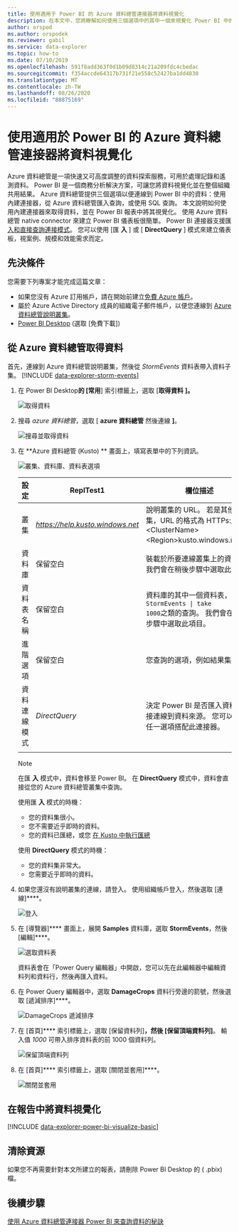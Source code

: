 ```yaml
---
title: 使用適用于 Power BI 的 Azure 資料總管連接器將資料視覺化
description: 在本文中，您將瞭解如何使用三個選項中的其中一個來視覺化 Power BI 中的資料：適用于 Azure 資料總管的 Power BI 連接器。
author: orspod
ms.author: orspodek
ms.reviewer: gabil
ms.service: data-explorer
ms.topic: how-to
ms.date: 07/10/2019
ms.openlocfilehash: 591f8add363f0d1b09d8314c21a209fdc4cbedac
ms.sourcegitcommit: f354accde64317b731f21e558c52427ba1dd4830
ms.translationtype: MT
ms.contentlocale: zh-TW
ms.lasthandoff: 08/26/2020
ms.locfileid: "88875169"
---
```

# <a name="visualize-data-using-the-azure-data-explorer-connector-for-power-bi"></a>使用適用於 Power BI 的 Azure 資料總管連接器將資料視覺化

Azure 資料總管是一項快速又可高度調整的資料探索服務，可用於處理記錄和遙測資料。 Power BI 是一個商務分析解決方案，可讓您將資料視覺化並在整個組織共用結果。 Azure 資料總管提供三個選項以便連線到 Power BI 中的資料：使用內建連接器，從 Azure 資料總管匯入查詢，或使用 SQL 查詢。 本文說明如何使用內建連接器來取得資料，並在 Power BI 報表中將其視覺化。 使用 Azure 資料總管 native connector 來建立 Power BI 儀表板很簡單。 Power BI 連接器支援匯 [入和直接查詢連接模式](https://docs.microsoft.com/power-bi/desktop-directquery-about)。 您可以使用 [匯 **入** ] 或 [ **DirectQuery** ] 模式來建立儀表板，視案例、規模和效能需求而定。 

## <a name="prerequisites"></a>先決條件

您需要下列專案才能完成這篇文章：

* 如果您沒有 Azure 訂用帳戶，請在開始前建立[免費 Azure 帳戶](https://azure.microsoft.com/free/)。
* 屬於 Azure Active Directory 成員的組織電子郵件帳戶，以便您連線到 [Azure 資料總管說明叢集](https://dataexplorer.azure.com/clusters/help/databases/samples)。
* [Power BI Desktop](https://powerbi.microsoft.com/get-started/) (選取 [免費下載])

## <a name="get-data-from-azure-data-explorer"></a>從 Azure 資料總管取得資料

首先，連線到 Azure 資料總管說明叢集，然後從 *StormEvents* 資料表帶入資料子集。 [!INCLUDE [data-explorer-storm-events](includes/data-explorer-storm-events.md)]

1. 在 Power BI Desktop**的 [常用**] 索引標籤上，選取 [**取得資料** **]。**

    ![取得資料](media/power-bi-connector/get-data-more.png)

1. 搜尋 *azure 資料總管*，選取 [ **azure 資料總管** 然後連線 **]**。

    ![搜尋並取得資料](media/power-bi-connector/search-get-data.png)

1. 在 **Azure 資料總管 (Kusto) ** 畫面上，填寫表單中的下列資訊。

    ![叢集、資料庫、資料表選項](media/power-bi-connector/cluster-database-table.png)

    **設定** | **ReplTest1** | **欄位描述**
    |---|---|---|
    | 叢集 | *https://help.kusto.windows.net* | 說明叢集的 URL。 若是其他叢集，URL 的格式為 HTTPs://。 * \<ClusterName\> \<Region\>kusto.windows.net*。 |
    | 資料庫 | 保留空白 | 裝載於所要連線叢集上的資料庫。 我們會在稍後步驟中選取此項目。 |
    | 資料表名稱 | 保留空白 | 資料庫的其中一個資料表，或是 <code>StormEvents \| take 1000</code>之類的查詢。 我們會在稍後步驟中選取此項目。 |
    | 進階選項 | 保留空白 | 您查詢的選項，例如結果集大小。 |
    | 資料連線模式 | *DirectQuery* | 決定 Power BI 是否匯入資料或直接連線到資料來源。 您可以使用任一選項搭配此連接器。 |
    | | | |
    
    > [!NOTE]
    > 在匯 **入** 模式中，資料會移至 Power BI。 在 **DirectQuery** 模式中，資料會直接從您的 Azure 資料總管叢集中查詢。
    >
    > 使用匯 **入** 模式的時機：
    > * 您的資料集很小。
    > * 您不需要近乎即時的資料。 
    > * 您的資料已匯總，或您 [在 Kusto 中執行匯總](kusto/query/summarizeoperator.md#list-of-aggregation-functions)    
    >
    > 使用 **DirectQuery** 模式的時機：
    > * 您的資料集非常大。 
    > * 您需要近乎即時的資料。   

1. 如果您還沒有說明叢集的連線，請登入。 使用組織帳戶登入，然後選取 [連線]****。

    ![登入](media/power-bi-connector/sign-in.png)

1. 在 [導覽器]**** 畫面上，展開 **Samples** 資料庫，選取 **StormEvents**，然後 [編輯]****。

    ![選取資料表](media/power-bi-connector/select-table.png)

    資料表會在「Power Query 編輯器」中開啟，您可以先在此編輯器中編輯資料列和資料行，然後再匯入資料。

1. 在 Power Query 編輯器中，選取 **DamageCrops** 資料行旁邊的箭號，然後選取 [遞減排序]****。

    ![DamageCrops 遞減排序](media/power-bi-connector/sort-descending.png)

1. 在 [首頁]**** 索引標籤上，選取 [保留資料列]****，然後 [保留頂端資料列]****。 輸入值 *1000* 可帶入排序資料表的前 1000 個資料列。

    ![保留頂端資料列](media/power-bi-connector/keep-top-rows.png)

1. 在 [首頁]**** 索引標籤上，選取 [關閉並套用]****。

    ![關閉並套用](media/power-bi-connector/close-apply.png)

## <a name="visualize-data-in-a-report"></a>在報告中將資料視覺化

[!INCLUDE [data-explorer-power-bi-visualize-basic](includes/data-explorer-power-bi-visualize-basic.md)]

## <a name="clean-up-resources"></a>清除資源

如果您不再需要針對本文所建立的報表，請刪除 Power BI Desktop 的 ( .pbix) 檔。

## <a name="next-steps"></a>後續步驟

[使用 Azure 資料總管連接器 Power BI 來查詢資料的秘訣](power-bi-best-practices.md#tips-for-using-the-azure-data-explorer-connector-for-power-bi-to-query-data)
